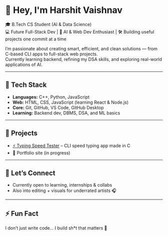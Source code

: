 # 👋 Hey, I'm Harshit Vaishnav

🎓 B.Tech CS Student (AI & Data Science)  
💻 Future Full-Stack Dev | 🧠 AI & Web Dev Enthusiast | 🛠️ Building useful projects one commit at a time

I’m passionate about creating smart, efficient, and clean solutions — from C-based CLI apps to full-stack web projects.  
Currently learning backend, refining my DSA skills, and exploring real-world applications of AI.

---

## 🔧 Tech Stack

- **Languages:** C++, Python, JavaScript
- **Web:** HTML, CSS, JavaScript (learning React & Node.js)
- **Core:** Git, GitHub, VS Code, GitHub Desktop
- **Learning:** Backend dev, DBMS, DSA, and ML basics

---

## 🚀 Projects

- [⚡ Typing Speed Tester](https://github.com/harshit00017pro/Typing-Speed-tester) – CLI speed typing app made in C
- 💼 Portfolio site (in progress)

---


## 💬 Let’s Connect

- Currently open to learning, internships & collabs  
- Also into editing + visuals for underrated artists 🎧

---

## ⚡ Fun Fact

I don’t just write code... I build sh*t that matters 😤
